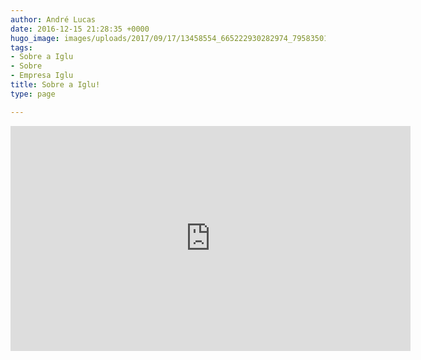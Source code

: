 ```yaml
---
author: André Lucas
date: 2016-12-15 21:28:35 +0000
hugo_image: images/uploads/2017/09/17/13458554_665222930282974_7958350143375204940_o.jpg
tags:
- Sobre a Iglu
- Sobre
- Empresa Iglu
title: Sobre a Iglu!
type: page

---
```

<p style="text-align: center;">
<iframe src="https://www.youtube.com/embed/Rr65hAhgpCQ" width="640" height="360" frameborder="0" allowfullscreen="allowfullscreen"></iframe>
</p>
